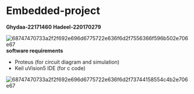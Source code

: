 # Embedded-project
**Ghydaa-22171460**
**Hadeel-220170279**

![68747470733a2f2f692e696d6775722e636f6d2f7556366f596b502e706e67](https://user-images.githubusercontent.com/54315009/121778082-e78ccb00-cb9d-11eb-954d-836b3407aa14.png)
**software requirements**
* Proteus (for circuit diagram and simulation)
* Keil uVision5 IDE (for c code)


![68747470733a2f2f692e696d6775722e636f6d2f73744158554c4b2e706e67](https://user-images.githubusercontent.com/54315009/121779123-ced2e400-cba2-11eb-9c46-9d2c74c402a0.jpg)

